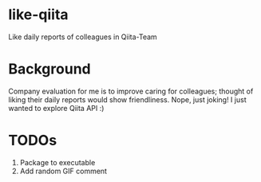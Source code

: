# like-qiita
Like daily reports of colleagues in Qiita-Team

# Background
Company evaluation for me is to improve caring for colleagues; thought of liking their daily reports would show friendliness. Nope, just joking! I just wanted to explore Qiita API :)

# TODOs
1. Package to executable
2. Add random GIF comment
